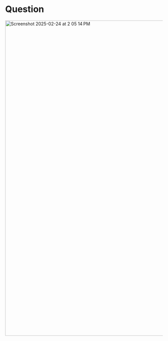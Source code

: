 # Question


<img width="1006" alt="Screenshot 2025-02-24 at 2 05 14 PM" src="https://github.com/user-attachments/assets/43b123da-72bb-43a3-811f-6fa6258c51f8" />
